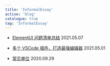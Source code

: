 ```yaml
---
title: 'InformalEssay'
active: 'blog'
catalogue: true
tag: 'InformalEssay'
---
```


- [ElementUI 问题清单总结](./libs/20210507) <Tag>2021.05.07</Tag>

- [多个 VSCode 插件，打造最强编辑器](./libs/20210501) <Tag>2021.05.01</Tag>

- [常见单位](./libs/20200929) <Tag>2020.09.29</Tag>
